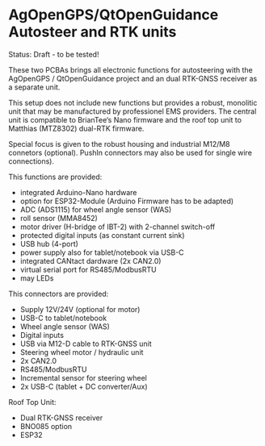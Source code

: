 # AgOpenGPS/QtOpenGuidance Autosteer and RTK units
Status: Draft - to be tested!

These two PCBAs brings all electronic functions for autosteering with the AgOpenGPS / QtOpenGuidance project and an dual RTK-GNSS receiver as a separate unit.

This setup does not include new functions but provides a robust, monolitic unit  that may be manufactured by professionel EMS providers. The central unit is compatible to BrianTee‘s Nano firmware and the roof top unit to Matthias (MTZ8302) dual-RTK firmware. 

Special focus is given to the robust housing and industrial M12/M8 connetors (optional). PushIn connectors may also be used for single wire connections).

This functions are provided:
- integrated Arduino-Nano hardware
- option for ESP32-Module (Arduino Firmware has to be adapted)
- ADC (ADS1115) for wheel angle sensor (WAS)
- roll sensor (MMA8452)
- motor driver (H-bridge of IBT-2) with 2-channel switch-off
- protected digital inputs (as constant current sink)
- USB hub (4-port)
- power supply also for tablet/notebook via USB-C
- integrated CANtact dardware (2x CAN2.0)
- virtual serial port for RS485/ModbusRTU
- may LEDs

This connectors are provided:
- Supply 12V/24V (optional for motor)
- USB-C to tablet/notebook
- Wheel angle sensor (WAS)
- Digital inputs
- USB via M12-D cable to RTK-GNSS unit
- Steering wheel motor / hydraulic unit
- 2x CAN2.0
- RS485/ModbusRTU
- Incremental sensor for steering wheel
- 2x USB-C (tablet + DC converter/Aux)

Roof Top Unit:
- Dual RTK-GNSS receiver
- BNO085 option
- ESP32
